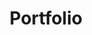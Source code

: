 ---
title: Portfolio
header-title: My Work
description: Have a browse through my collection of projects, both personal projects and client work.
layout: portfolio
order: 2
featuredImg: /portfolio_background.jpg
---